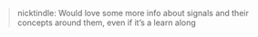 > nicktindle: Would love some more info about signals and their concepts around them, even if it’s a learn along

